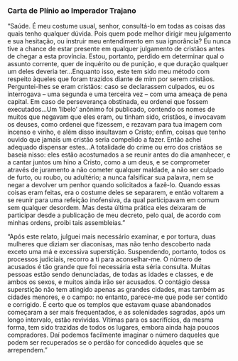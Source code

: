 ### Carta de Plínio ao Imperador Trajano 

“Saúde. É meu costume usual, senhor, consultá-lo em todas as coisas das quais tenho qualquer dúvida. Pois quem pode melhor dirigir meu julgamento e sua hesitação, ou instruir meu entendimento em sua ignorância? Eu nunca tive a chance de estar presente em qualquer julgamento de cristãos antes de chegar a esta província. Estou, portanto, perdido em determinar qual o assunto corrente, quer de inquérito ou de punição, e que duração qualquer um deles deveria ter…Enquanto isso, este tem sido meu método com respeito àqueles que foram trazidos diante de mim por serem cristãos. Perguntei-lhes se eram cristãos: caso se declarassem culpados, eu os interrogava – uma segunda e uma terceira vez – com uma ameaça de pena capital. Em caso de perseverança obstinada, eu ordenei que fossem executados…Um ’libelo’ anônimo foi publicado, contendo os nomes de muitos que negavam que eles eram, ou tinham sido, cristãos, e invocavam os deuses, como ordenei que fizessem, e rezavam para tua imagem com incenso e vinho, e além disso insultavam o Cristo; enfim, coisas que tenho ouvido que jamais um cristão seria compelido a fazer. Então achei adequado dispensar estes…A totalidade do crime ou erro dos cristãos se baseia nisso: eles estão acostumados a se reunir antes do dia amanhecer, e a cantar juntos um hino a Cristo, como a um deus, e se comprometer através de juramento a não cometer qualquer maldade, a não ser culpado de furto, ou roubo, ou adultério; a nunca falsificar sua palavra, nem se negar a devolver um penhor quando solicitados a fazê-lo. Quando essas coisas eram feitas, era o costume deles se separarem, e então voltarem a se reunir para uma refeição inofensiva, da qual participavam em comum sem qualquer desordem. Mas desta última prática eles deixaram de participar desde a publicação de meu decreto, pelo qual, de acordo com minhas ordens, proibi tais assembleias.”

“Após este relato, julguei mais necessário examinar, e por tortura, duas mulheres que diziam ser diaconisas, mas não tenho descoberto nada exceto uma má e excessiva superstição. Suspendendo, portanto, todos os processos judiciais, recorro a ti para aconselhar-me. O número de acusados é tão grande que foi necessária esta séria consulta. Muitas pessoas estão sendo denunciadas, de todas as idades e classes, e de ambos os sexos, e muitos ainda irão ser acusados. O contágio dessa superstição não tem atingido apenas as grandes cidades, mas também as cidades menores, e o campo: no entanto, parece-me que pode ser contido e corrigido. É certo que os templos que estavam quase abandonados começaram a ser mais frequentados, e as solenidades sagradas, após um longo intervalo, estão revividas. Vítimas para os sacrifícios, da mesma forma, tem sido trazidas de todos os lugares, embora ainda haja poucos compradores. Daí podemos facilmente imaginar o número daqueles que podem ser recuperados se o perdão for concedido àqueles que se arrependem.”